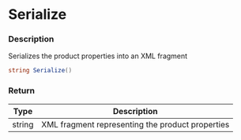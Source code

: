 # Serialize

### Description

Serializes the product properties into an XML fragment

```c#
string Serialize()
```

### Return

| Type   | Description                                      |
| ------ | ------------------------------------------------ |
| string | XML fragment representing the product properties |
